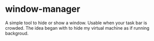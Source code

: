 window-manager
==============
A simple tool to hide or show a window. Usable when your task bar is crowded.
The idea began with to hide my virtual machine as if running backgroud.